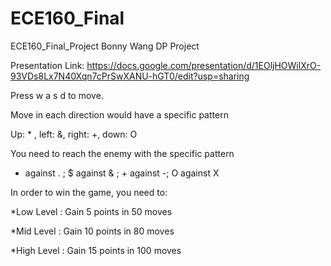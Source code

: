 # ECE160_Final
ECE160_Final_Project 
Bonny Wang 
DP Project

Presentation Link: https://docs.google.com/presentation/d/1EOljHOWilXrO-93VDs8Lx7N40Xqn7cPrSwXANU-hGT0/edit?usp=sharing

Press w a s d to move.

Move in each direction would have a specific pattern

Up: * , left: &, right: +, down: O

You need to reach the enemy with the specific pattern
* against . ; $ against & ; + against -; O against X 

In order to win the game, you need to:

*Low Level : Gain 5 points in 50 moves

*Mid Level : Gain 10 points in 80 moves

*High Level : Gain 15 points in 100 moves
	
